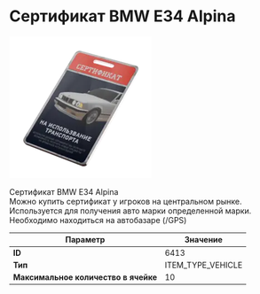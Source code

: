 # Сертификат BMW E34 Alpina

![Item Image](../img/6413.webp?raw=true)

Сертификат BMW E34 Alpina<br>Можно купить сертификат у игроков на центральном рынке.<br>Используется для получения авто марки определенной марки.<br>Необходимо находиться на автобазаре (/GPS)


| Параметр | Значение |
|----------|----------|
| **ID** | 6413 |
| **Тип** | ITEM_TYPE_VEHICLE |
| **Максимальное количество в ячейке** | 10 |

